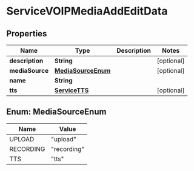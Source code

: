 

# ServiceVOIPMediaAddEditData


## Properties

| Name | Type | Description | Notes |
|------------ | ------------- | ------------- | -------------|
|**description** | **String** |  |  [optional] |
|**mediaSource** | [**MediaSourceEnum**](#MediaSourceEnum) |  |  [optional] |
|**name** | **String** |  |  |
|**tts** | [**ServiceTTS**](ServiceTTS.md) |  |  [optional] |



## Enum: MediaSourceEnum

| Name | Value |
|---- | -----|
| UPLOAD | &quot;upload&quot; |
| RECORDING | &quot;recording&quot; |
| TTS | &quot;tts&quot; |



